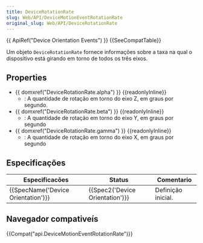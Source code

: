```yaml
---
title: DeviceRotationRate
slug: Web/API/DeviceMotionEventRotationRate
original_slug: Web/API/DeviceRotationRate
---
```


{{ ApiRef("Device Orientation Events") }} {{SeeCompatTable}}

Um objeto `DeviceRotationRate` fornece informações sobre a taxa na qual o dispositivo está girando em torno de todos os três eixos.

## Properties

- {{ domxref("DeviceRotationRate.alpha") }} {{readonlyInline}}
  - : A quantidade de rotação em torno do eixo Z, em graus por segundo.
- {{ domxref("DeviceRotationRate.beta") }} {{readonlyInline}}
  - : A quantidade de rotação em torno do eixo Y, em graus por segundo
- {{ domxref("DeviceRotationRate.gamma") }} {{readonlyInline}}
  - : A quantidade de rotação em torno do eixo X, em graus por segundo

## Especificações

| Especificacões                               | Status                                   | Comentario         |
| -------------------------------------------- | ---------------------------------------- | ------------------ |
| {{SpecName('Device Orientation')}} | {{Spec2('Device Orientation')}} | Definição inicial. |

## Navegador compativeís

{{Compat("api.DeviceMotionEventRotationRate")}}
